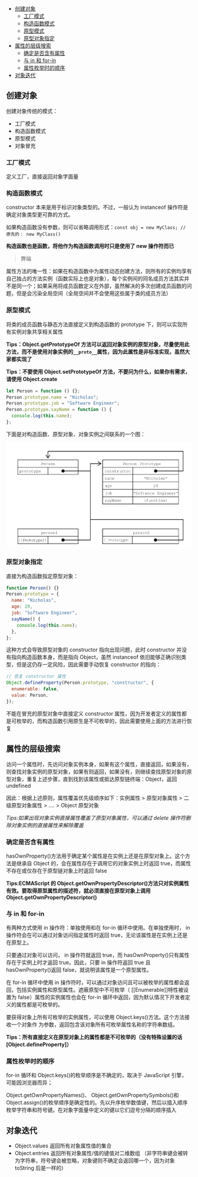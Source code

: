 <!-- START doctoc generated TOC please keep comment here to allow auto update -->
<!-- DON'T EDIT THIS SECTION, INSTEAD RE-RUN doctoc TO UPDATE -->

- [创建对象](#%E5%88%9B%E5%BB%BA%E5%AF%B9%E8%B1%A1)
  - [工厂模式](#%E5%B7%A5%E5%8E%82%E6%A8%A1%E5%BC%8F)
  - [构造函数模式](#%E6%9E%84%E9%80%A0%E5%87%BD%E6%95%B0%E6%A8%A1%E5%BC%8F)
  - [原型模式](#%E5%8E%9F%E5%9E%8B%E6%A8%A1%E5%BC%8F)
  - [原型对象指定](#%E5%8E%9F%E5%9E%8B%E5%AF%B9%E8%B1%A1%E6%8C%87%E5%AE%9A)
- [属性的层级搜索](#%E5%B1%9E%E6%80%A7%E7%9A%84%E5%B1%82%E7%BA%A7%E6%90%9C%E7%B4%A2)
  - [确定是否含有属性](#%E7%A1%AE%E5%AE%9A%E6%98%AF%E5%90%A6%E5%90%AB%E6%9C%89%E5%B1%9E%E6%80%A7)
  - [与 in 和 for-in](#%E4%B8%8E-in-%E5%92%8C-for-in)
  - [属性枚举时的顺序](#%E5%B1%9E%E6%80%A7%E6%9E%9A%E4%B8%BE%E6%97%B6%E7%9A%84%E9%A1%BA%E5%BA%8F)
- [对象迭代](#%E5%AF%B9%E8%B1%A1%E8%BF%AD%E4%BB%A3)

<!-- END doctoc generated TOC please keep comment here to allow auto update -->

<link rel="stylesheet" href="./zz_asset/common.css">

## 创建对象

创建对象传统的模式：

- 工厂模式
- 构造函数模式
- 原型模式
- 对象冒充

### 工厂模式

定义工厂，直接返回对象字面量

### 构造函数模式

constructor 本来是用于标识对象类型的。不过，一般认为 instanceof 操作符是确定对象类型更可靠的方式。

如果构造函数没有参数，则可以省略调用形式：`const obj = new MyClass; // 原先的： new MyClass()`

**构造函数也是函数，将他作为构造函数调用时只是使用了 new 操作符而已**

> 弊端

属性方法的唯一性：如果在构造函数中为属性动态创建方法，则所有的实例均享有自己独占的方法实例（函数实际上也是对象），每个实例间的同名成员方法其实并不是同一个；如果采用将成员函数定义在外部，虽然解决的多次创建成员函数的问题，但是会污染全局空间（全局空间并不会使用这些属于类的成员方法）

### 原型模式

将类的成员函数与静态方法直接定义到构造函数的 prototype 下，则可以实现所有实例对象共享相关属性

**Tips：Object.getPrototypeOf 方法可以返回对象实例的原型对象，尽量使用此方法，而不是使用对象实例的`__proto__`属性，因为此属性是非标准实现，虽然大家都实现了**

**Tips：不要使用 Object.setPrototypeOf 方法，不要问为什么，如果你有需求，请使用 Object.create**

```js
let Person = function () {};
Person.prototype.name = "Nicholas";
Person.prototype.job = "Software Engineer";
Person.prototype.sayName = function () {
  console.log(this.name);
};
```

下面是对构造函数、原型对象、对象实例之间联系的一个图：

<img class="img-exam" src="../zz_asset/原型演示.png">

### 原型对象指定

直接为构造函数指定原型对象：

```js
function Person() {}
Person.prototype = {
  name: "Nicholas",
  age: 29,
  job: "Software Engineer",
  sayName() {
    console.log(this.name);
  },
};
```

这种方式会导致原型对象的 constructor 指向出现问题，此时 constructor 并没有指向构造函数本身，而是指向 Object，虽然 instanceof 依旧能够正确识别类型，但是这仍存一定风险，因此需要手动恢复 constructor 的指向：

```js
// 恢复 constructor 属性
Object.defineProperty(Person.prototype, "constructor", {
  enumerable: false,
  value: Person,
});
```

不能在冒充的原型对象中直接定义 constructor 属性，因为开发者定义的属性都是可枚举的，而构造函数引用原生是不可枚举的，因此需要使用上面的方法进行恢复

## 属性的层级搜索

访问一个属性时，先访问对象实例本身，如果有这个属性，直接返回，如果没有，则查找对象实例的原型对象，如果有则返回，如果没有，则继续查找原型对象的原型对象，重复上述步骤，直到找到该属性或抵达原型链终端：Object，返回 undefined

因此：根据上述原则，属性覆盖优先级顺序如下：实例属性 > 原型对象属性 > 二级原型对象属性 > .... > Object 原型对象

_Tips:如果出现对象实例直接属性覆盖了原型对象属性，可以通过 delete 操作符删除对象实例的直接属性来解除覆盖_

### 确定是否含有属性

hasOwnProperty()方法用于确定某个属性是在实例上还是在原型对象上。这个方法是继承自 Object 的，会在属性存在于调用它的对象实例上时返回 true，而属性不存在或仅存在于原型链对象上时返回 false

**Tips:ECMAScript 的 Object.getOwnPropertyDescriptor()方法只对实例属性有效。要取得原型属性的描述符，就必须直接在原型对象上调用 Object.getOwnPropertyDescriptor()**

### 与 in 和 for-in

有两种方式使用 in 操作符：单独使用和在 for-in 循环中使用。在单独使用时， in 操作符会在可以通过对象访问指定属性时返回 true，无论该属性是在实例上还是在原型上。

只要通过对象可以访问， in 操作符就返回 true，而 hasOwnProperty()只有属性存在于实例上时才返回 true。因此，只要 in 操作符返回 true 且 hasOwnProperty()返回 false，就说明该属性是一个原型属性。

在 for-in 循环中使用 in 操作符时，可以通过对象访问且可以被枚举的属性都会返回，包括实例属性和原型属性。遮蔽原型中不可枚举（ [[Enumerable]]特性被设置为 false）属性的实例属性也会在 for-in 循环中返回，因为默认情况下开发者定义的属性都是可枚举的。

要获得对象上所有可枚举的实例属性，可以使用 Object.keys()方法。这个方法接收一个对象作
为参数，返回包含该对象所有可枚举属性名称的字符串数组。

**Tips：所有直接定义在原型对象上的属性都是不可枚举的（没有特殊设置的话[Object.defineProperty]）**

### 属性枚举时的顺序

for-in 循环和 Object.keys()的枚举顺序是不确定的，取决于 JavaScript 引擎，可能因浏览器而异；

Object.getOwnPropertyNames()、 Object.getOwnPropertySymbols()和 Object.assign()的枚举顺序是确定性的。先以升序枚举数值键，然后以插入顺序枚举字符串和符号键。在对象字面量中定义的键以它们逗号分隔的顺序插入

## 对象迭代

- Object.values 返回所有对象属性值的集合
- Object.entries 返回所有对象属性/值的键值对二维数组 （非字符串键会被转为字符串，符号键会被忽略，对象键则不确定会返回哪一个，因为对象 toString 后是一样的）
